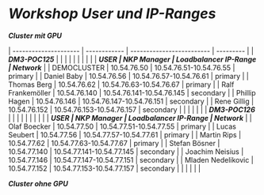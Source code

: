 
# ***Workshop User und IP-Ranges***

***Cluster mit GPU***

| --------------------- | ------------ | ------------------------- | --------- |
| ***DM3-POC125***      |              |                           |           |
|                       |              |                           |           |
| ***USER                  | NKP Manager  | Loadbalancer IP-Range     | Network***   |
| DEMOCLUSTER           | 10.54.76.50  | 10.54.76.51-10.54.76.55   | primary   |
| Daniel Baby           | 10.54.76.56  | 10.54.76.57-10.54.76.61   | primary   |
| Thomas Berg           | 10.54.76.62  | 10.54.76.63-10.54.76.67   | primary   |
| Ralf Frankemöller     | 10.54.76.140 | 10.54.76.141-10.54.76.145 | secondary |
| Phillip Hagen         | 10.54.76.146 | 10.54.76.147-10.54.76.151 | secondary |
| Rene Gillig           | 10.54.76.152 | 10.54.76.153-10.54.76.157 | secondary |
|                       |              |                           |           |
| ***DM3-POC126***      |              |                           |           |
|                       |              |                           |           |
| ***USER                  | NKP Manager  | Loadbalancer IP-Range     | Network***  |
| Olaf Boecker          | 10.54.77.50  | 10.54.77.51-10.54.77.55   | primary   |
| Lucas Seubert         | 10.54.77.56  | 10.54.77.57-10.54.77.61   | primary   |
| Martin Rips           | 10.54.77.62  | 10.54.77.63-10.54.77.67   | primary   |
| Stefan Bösner         | 10.54.77.140 | 10.54.77.141-10.54.77.145 | secondary |
| Joachim Neisius       | 10.54.77.146 | 10.54.77.147-10.54.77.151 | secondary |
| Mladen Nedelikovic    | 10.54.77.152 | 10.54.77.153-10.54.77.157 | secondary |
|                       |              |                           |           |



***Cluster ohne GPU***
